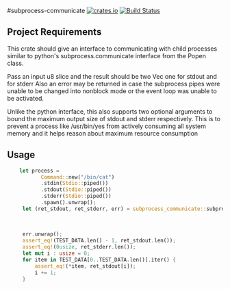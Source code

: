 #subprocess-communicate
[![crates.io](http://meritbadge.herokuapp.com/subprocess-communicate)](https://crates.io/crates/subprocess-communicate)
[![Build Status](https://travis-ci.org/dropbox/rust-subprocess-communicate.svg?branch=master)](https://travis-ci.org/dropbox/rust-subprocess-communicate)
## Project Requirements
This crate should give an interface to communicating with child processes
similar to python's subprocess.communicate interface from the Popen class.

Pass an input u8 slice and the result should be two Vec<u8> one for stdout and for stderr
Also an error may be returned in case the subprocess pipes were unable to be changed into nonblock mode
or the event loop was unable to be activated.


Unlike the python interface, this also supports two optional arguments to bound the maximum output size of
stdout and stderr respectively.
This is to prevent a process like /usr/bin/yes from actively consuming all system memory and it
helps reason about maximum resource consumption

## Usage

```rust
    let process =
           Command::new("/bin/cat")
           .stdin(Stdio::piped())
           .stdout(Stdio::piped())
           .stderr(Stdio::piped())
           .spawn().unwrap();
     let (ret_stdout, ret_stderr, err) = subprocess_communicate::subprocess_communicate(process, // child subprocess
                                                                                        &TEST_DATA[..], // stdin input
                                                                                        Some(TEST_DATA.len()), // stdout bound
                                                                                        None); // stderr bound (if any)
     err.unwrap();
     assert_eq!(TEST_DATA.len() - 1, ret_stdout.len());
     assert_eq!(0usize, ret_stderr.len());
     let mut i : usize = 0;
     for item in TEST_DATA[0..TEST_DATA.len()].iter() {
         assert_eq!(*item, ret_stdout[i]);
         i += 1;
     }
```

